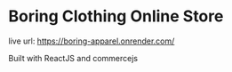 # Boring Clothing Online Store

live url: https://boring-apparel.onrender.com/

Built with ReactJS and commercejs
